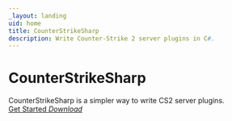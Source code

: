 ```yaml
---
_layout: landing
uid: home
title: CounterStrikeSharp
description: Write Counter-Strike 2 server plugins in C#.
---
```


<div class="d-flex flex-column h-100">
  <div class="d-flex flex-grow-1 justify-content-center align-items-center">
    <div>
      <h1 class="h1">CounterStrikeSharp</h1>
      <span>CounterStrikeSharp is a simpler way to write CS2 server plugins.</span>
      <div class="mt-5">
        <a href="docs/guides/getting-started.md" class="btn btn-primary btn-lg fw-bold">Get Started <i class="bi bi-arrow-right"></a>
        <a href="https://github.com/roflmuffin/CounterStrikeSharp/releases/latest" class="btn btn-success btn-lg fw-bold">Download <i class="bi bi-download"></a>
      </div>
    </div>
  </div>
</div>
